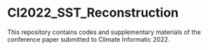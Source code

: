 # CI2022_SST_Reconstruction
This repository contains codes and supplementary materials of the conference paper submitted to Climate Informatic 2022.
